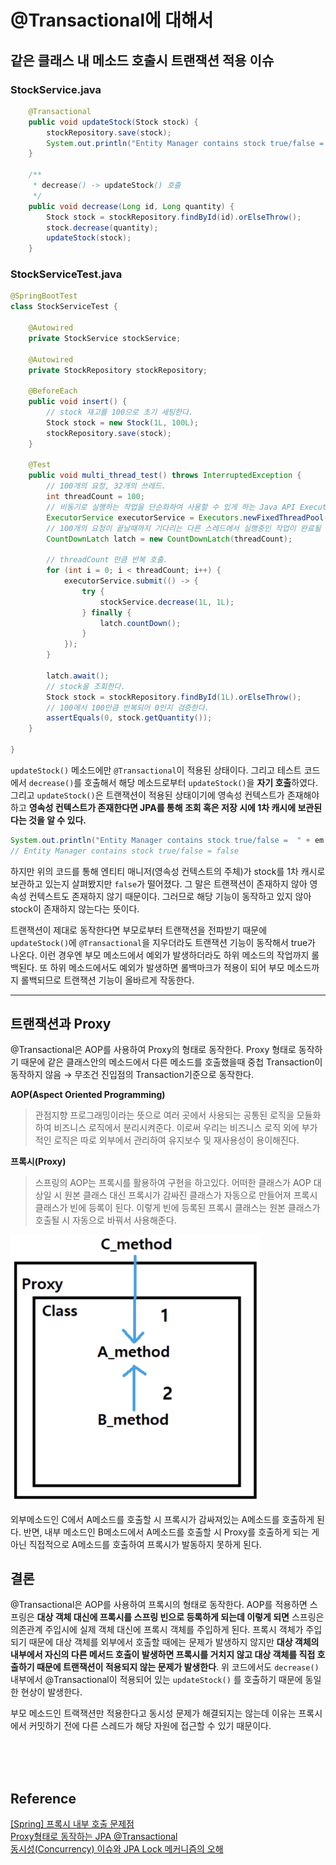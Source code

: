# @Transactional에 대해서

## 같은 클래스 내 메소드 호출시 트랜잭션 적용 이슈 
### StockService.java
```java
	@Transactional
	public void updateStock(Stock stock) {
		stockRepository.save(stock);
		System.out.println("Entity Manager contains stock true/false =  " + em.contains(stock));
	}

	/**
	 * decrease() -> updateStock() 호출
	 */
	public void decrease(Long id, Long quantity) {
		Stock stock = stockRepository.findById(id).orElseThrow();
		stock.decrease(quantity);
		updateStock(stock);
	}
```

### StockServiceTest.java
```java
@SpringBootTest
class StockServiceTest {

	@Autowired
	private StockService stockService;

	@Autowired
	private StockRepository stockRepository;

	@BeforeEach
	public void insert() {
		// stock 재고를 100으로 초기 세팅한다.
		Stock stock = new Stock(1L, 100L);
		stockRepository.save(stock);
	}

	@Test
	public void multi_thread_test() throws InterruptedException {
		// 100개의 요청, 32개의 쓰레드.
		int threadCount = 100;
		// 비동기로 실행하는 작업을 단순화하여 사용할 수 있게 하는 Java API ExecutorService.
		ExecutorService executorService = Executors.newFixedThreadPool(32);
		// 100개의 요청이 끝날때까지 기다리는 다른 스레드에서 실행중인 작업이 완료될 때까지 기다리도록 하는 클래스 CountDownLatch.
		CountDownLatch latch = new CountDownLatch(threadCount);

		// threadCount 만큼 반복 호출.
		for (int i = 0; i < threadCount; i++) {
			executorService.submit(() -> {
				try {
					stockService.decrease(1L, 1L);
				} finally {
					latch.countDown();
				}
			});
		}

		latch.await();
		// stock을 조회한다.
		Stock stock = stockRepository.findById(1L).orElseThrow();
		// 100에서 100만큼 반복되어 0인지 검증한다.
		assertEquals(0, stock.getQuantity());
	}

}
```

`updateStock()` 메소드에만 `@Transactional`이 적용된 상태이다. 그리고 테스트 코드에서 `decrease()`를 호출해서 해당 메소드로부터 `updateStock()`을 **자기 호출**하였다. 그리고 `updateStock()`은 트랜잭션이 적용된 상태이기에 영속성 컨텍스트가 존재해야 하고 **영속성 컨텍스트가 존재한다면 JPA를 통해 조회 혹은 저장 시에 1차 캐시에 보관된다는 것을 알 수 있다.**

```java
System.out.println("Entity Manager contains stock true/false =  " + em.contains(stock));
// Entity Manager contains stock true/false = false
```

하지만 위의 코드를 통해 엔티티 매니저(영속성 컨텍스트의 주체)가 stock를 1차 캐시로 보관하고 있는지 살펴봤지만 `false`가 떨어졌다. 그 말은 트랜잭션이 존재하지 않아 영속성 컨텍스트도 존재하지 않기 때문이다. 그러므로 해당 기능이 동작하고 있지 않아 stock이 존재하지 않는다는 뜻이다.

트랜잭션이 제대로 동작한다면 부모로부터 트랜잭션을 전파받기 때문에 `updateStock()`에 `@Transactional`을 지우더라도 트랜잭션 기능이 동작해서 true가 나온다. 이런 경우엔 부모 메소드에서 예외가 발생하더라도 하위 메소드의 작업까지 롤백된다. 또 하위 메소드에서도 예외가 발생하면 롤백마크가 적용이 되어 부모 메소드까지 롤백되므로 트랜잭션 기능이 올바르게 작동한다.

---

## 트랜잭션과 Proxy

@Transactional은 AOP를 사용하여 Proxy의 형태로 동작한다. Proxy 형태로 동작하기 때문에 같은 클래스안의 메소드에서 다른 메소드를 호출했을때 중첩 Transaction이 동작하지 않음 → 무조건 진입점의 Transaction기준으로 동작한다.

**AOP(Aspect Oriented Programming)**

> 관점지향 프로그래밍이라는 뜻으로 여러 곳에서 사용되는 공통된 로직을 모듈화하여 비즈니스 로직에서 분리시켜준다. 이로써 우리는 비즈니스 로직 외에 부가적인 로직은 따로 외부에서 관리하여 유지보수 및 재사용성이 용이해진다.
>

**프록시(Proxy)**

> 스프링의 AOP는 프록시를 활용하여 구현을 하고있다. 어떠한 클래스가 AOP 대상일 시 원본 클래스 대신 프록시가 감싸진 클래스가 자동으로 만들어져 프록시 클래스가 빈에 등록이 된다. 이렇게 빈에 등록된 프록시 클래스는 원본 클래스가 호출될 시 자동으로 바꿔서 사용해준다.
>

<img src="./images/proxy.png" width="400px"/>

외부메소드인 C에서 A메소드를 호출할 시 프록시가 감싸져있는 A메소드를 호출하게 된다. 반면, 내부 메소드인 B메소드에서 A메소드를 호출할 시 Proxy를 호출하게 되는 게 아닌 직접적으로 A메소드를 호출하여 프록시가 발동하지 못하게 된다.


## 결론
@Transactional은 AOP를 사용하여 프록시의 형태로 동작한다. 
AOP를 적용하면 스프링은 **대상 객체 대신에 프록시를 스프링 빈으로 등록하게 되는데 이렇게 되면** 스프링은 의존관계 주입시에 실제 객체 대신에 프록시 객체를 주입하게 된다. 
프록시 객체가 주입되기 때문에 대상 객체를 외부에서 호출할 때에는 문제가 발생하지 않지만  **대상 객체의 내부에서 자신의 다른 메서드 호출이 발생하면 프록시를 거치지 않고 대상 객체를 직접 호출하기 때문에 트랜잭션이 적용되지 않는 문제가 발생한다**. 
위 코드에서도 `decrease()`  내부에서 @Transactional이 적용되어 있는 `updateStock()` 를 호출하기 때문에 동일한 현상이 발생한다.


부모 메소드인 트랙잭션만 적용한다고 동시성 문제가 해결되지는 않는데 이유는 프록시에서 커밋하기 전에 다른 스레드가 해당 자원에 접근할 수 있기 때문이다.

<br />
<br />
<br />

## Reference 
[[Spring] 프록시 내부 호출 문제점](https://hyuuny.tistory.com/186)    
[Proxy형태로 동작하는 JPA @Transactional](https://cobbybb.tistory.com/17)  
[동시성(Concurrency) 이슈와 JPA Lock 메커니즘의 오해](https://stir.tistory.com/251)
